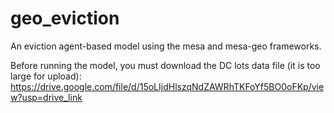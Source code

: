 # geo_eviction
An eviction agent-based model using the mesa and mesa-geo frameworks.


Before running the model, you must download the DC lots data file (it is too large for upload): 
https://drive.google.com/file/d/15oLIjdHlszqNdZAWRhTKFoYf5BO0oFKp/view?usp=drive_link



